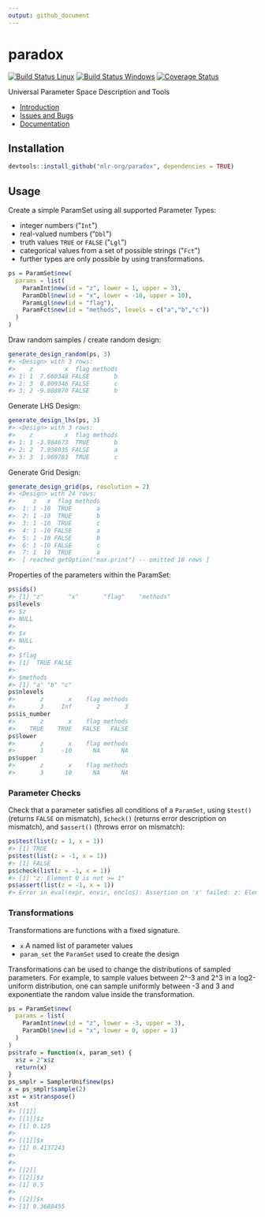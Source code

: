 ```yaml
---
output: github_document
---
```

# paradox

[![Build Status Linux](https://travis-ci.org/mlr-org/paradox.svg?branch=master)](https://travis-ci.org/mlr-org/paradox)
[![Build Status Windows](https://ci.appveyor.com/api/projects/status/m26qhpq99cka8l1b?svg=true)](https://ci.appveyor.com/project/jakob-r/paradox)
[![Coverage Status](https://coveralls.io/repos/github/mlr-org/paradox/badge.svg?branch=master)](https://coveralls.io/github/mlr-org/paradox?branch=master)




Universal Parameter Space Description and Tools

* [Introduction](https://mlr-org.github.io/paradox/articles/paradox.html)
* [Issues and Bugs](https://github.com/mlr-org/paradox/issues)
* [Documentation](https://mlr-org.github.io/paradox/)

## Installation

```r
devtools::install_github("mlr-org/paradox", dependencies = TRUE)
```

## Usage

Create a simple ParamSet using all supported Parameter Types:

* integer numbers ("`Int`")
* real-valued numbers ("`Dbl`")
* truth values `TRUE` or `FALSE` ("`Lgl`")
* categorical values from a set of possible strings ("`Fct`")
* further types are only possible by using transformations.


```r
ps = ParamSet$new(
  params = list(
    ParamInt$new(id = "z", lower = 1, upper = 3),
    ParamDbl$new(id = "x", lower = -10, upper = 10),
    ParamLgl$new(id = "flag"),
    ParamFct$new(id = "methods", levels = c("a","b","c"))
  )
)
```

Draw random samples / create random design:


```r
generate_design_random(ps, 3)
#> <Design> with 3 rows:
#>    z         x  flag methods
#> 1: 1  7.660348 FALSE       b
#> 2: 3  8.809346 FALSE       c
#> 3: 2 -9.088870 FALSE       b
```

Generate LHS Design:


```r
generate_design_lhs(ps, 3)
#> <Design> with 3 rows:
#>    z         x  flag methods
#> 1: 1 -3.984673  TRUE       b
#> 2: 2  7.938035 FALSE       a
#> 3: 3  1.969783  TRUE       c
```

Generate Grid Design:


```r
generate_design_grid(ps, resolution = 2)
#> <Design> with 24 rows:
#>     z   x  flag methods
#>  1: 1 -10  TRUE       a
#>  2: 1 -10  TRUE       b
#>  3: 1 -10  TRUE       c
#>  4: 1 -10 FALSE       a
#>  5: 1 -10 FALSE       b
#>  6: 1 -10 FALSE       c
#>  7: 1  10  TRUE       a
#>  [ reached getOption("max.print") -- omitted 18 rows ]
```

Properties of the parameters within the ParamSet:


```r
ps$ids()
#> [1] "z"       "x"       "flag"    "methods"
ps$levels
#> $z
#> NULL
#> 
#> $x
#> NULL
#> 
#> $flag
#> [1]  TRUE FALSE
#> 
#> $methods
#> [1] "a" "b" "c"
ps$nlevels
#>       z       x    flag methods 
#>       3     Inf       2       3
ps$is_number
#>       z       x    flag methods 
#>    TRUE    TRUE   FALSE   FALSE
ps$lower
#>       z       x    flag methods 
#>       1     -10      NA      NA
ps$upper
#>       z       x    flag methods 
#>       3      10      NA      NA
```

### Parameter Checks

Check that a parameter satisfies all conditions of a `ParamSet`, using `$test()` (returns `FALSE` on mismatch), `$check()` (returns error description on mismatch), and `$assert()` (throws error on mismatch):


```r
ps$test(list(z = 1, x = 1))
#> [1] TRUE
ps$test(list(z = -1, x = 1))
#> [1] FALSE
ps$check(list(z = -1, x = 1))
#> [1] "z: Element 0 is not >= 1"
ps$assert(list(z = -1, x = 1))
#> Error in eval(expr, envir, enclos): Assertion on 'x' failed: z: Element 0 is not >= 1.
```

### Transformations

Transformations are functions with a fixed signature.

* `x` A named list of parameter values
* `param_set` the `ParamSet` used to create the design

Transformations can be used to change the distributions of sampled parameters. For example, to sample values between 2^-3 and 2^3 in a log2-uniform distribution, one can sample uniformly between -3 and 3 and exponentiate the random value inside the transformation.


```r
ps = ParamSet$new(
  params = list(
    ParamInt$new(id = "z", lower = -3, upper = 3),
    ParamDbl$new(id = "x", lower = 0, upper = 1)
  )
)
ps$trafo = function(x, param_set) {
  x$z = 2^x$z
  return(x)
}
ps_smplr = SamplerUnif$new(ps)
x = ps_smplr$sample(2)
xst = x$transpose()
xst
#> [[1]]
#> [[1]]$z
#> [1] 0.125
#> 
#> [[1]]$x
#> [1] 0.4137243
#> 
#> 
#> [[2]]
#> [[2]]$z
#> [1] 0.5
#> 
#> [[2]]$x
#> [1] 0.3688455
```
